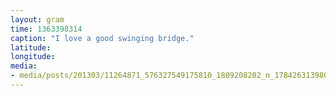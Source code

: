 ```yaml
---
layout: gram
time: 1363398314
caption: "I love a good swinging bridge."
latitude: 
longitude: 
media:
- media/posts/201303/11264871_576327549175810_1809208202_n_17842631398000351.jpg
---
```

